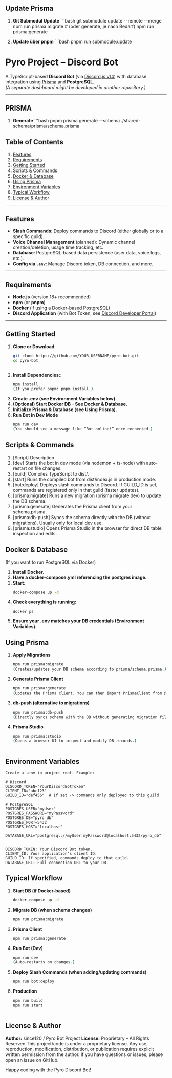 
## Update Prisma

1. **Git Submodul Update**
    ´´´bash
    git submodule update --remote --merge
    npm run prisma:migrate  # (oder generate, je nach Bedarf)
    npm run prisma:generate


2.  **Update über pnpm**
    ´´´bash
    pnpm run submodule:update

# Pyro Project – Discord Bot

A TypeScript-based **Discord Bot** (via [Discord.js v14](https://discord.js.org/)) with database integration using [Prisma](https://www.prisma.io/) and **PostgreSQL**.  
*(A separate dashboard might be developed in another repository.)*

---



## PRISMA

1.  **Generate**
    '''bash
    pnpm prisma generate --schema ./shared-schema/prisma/schema.prisma



## Table of Contents
1. [Features](#features)
2. [Requirements](#requirements)
3. [Getting Started](#getting-started)
4. [Scripts & Commands](#scripts--commands)
5. [Docker & Database](#docker--database)
6. [Using Prisma](#using-prisma)
7. [Environment Variables](#environment-variables)
8. [Typical Workflow](#typical-workflow)
9. [License & Author](#license--author)

---

## Features
- **Slash Commands**: Deploy commands to Discord (either globally or to a specific guild).
- **Voice Channel Management** (planned): Dynamic channel creation/deletion, usage time tracking, etc.
- **Database**: PostgreSQL-based data persistence (user data, voice logs, etc.).
- **Config via `.env`**: Manage Discord token, DB connection, and more.

---

## Requirements
- **Node.js** (version 18+ recommended)
- **npm** (or **pnpm**)
- **Docker** (if using a Docker-based PostgreSQL)
- **Discord Application** (with Bot Token; see [Discord Developer Portal](https://discord.com/developers/docs/intro))

---

## Getting Started

1. **Clone or Download**:
   ```bash
   git clone https://github.com/YOUR_USERNAME/pyro-bot.git
   cd pyro-bot



2. **Install Dependencies:**:
   ```bash
   npm install
   (If you prefer pnpm: pnpm install.)

3. **Create .env (see Environment Variables below).**
4. **(Optional) Start Docker DB – See Docker & Database.**
5. **Initialize Prisma & Database (see Using Prisma).**
6. **Run Bot in Dev Mode**
   ```bash
   npm run dev
   (You should see a message like “Bot online!” once connected.)


## Scripts & Commands
1. [Script]	Description
2. [dev]	Starts the bot in dev mode (via nodemon + ts-node) with auto-restart on file changes.
3. [build]	Compiles TypeScript to dist/.
4. [start]	Runs the compiled bot from dist/index.js in production mode.
5. [bot:deploy]	Deploys slash commands to Discord. If GUILD_ID is set, commands are registered only in that guild (faster updates).
6. [prisma:migrate]	Runs a new migration (prisma migrate dev) to update the DB schema.
7. [prisma:generate]	Generates the Prisma client from your schema.prisma.
8. [prisma:db-push]	Syncs the schema directly with the DB (without migrations). Usually only for local dev use.
9. [prisma:studio]	Opens Prisma Studio in the browser for direct DB table inspection and edits.


## Docker & Database
(If you want to run PostgreSQL via Docker)

1.  **Install Docker.**
2.  **Have a docker-compose.yml referencing the postgres image.**
3.  **Start:**
    ```bash
    docker-compose up -d
4.  **Check everything is running:**
    ```bash
    docker ps
5. **Ensure your .env matches your DB credentials (Environment Variables).**


## Using Prisma

1.  **Apply Migrations**
    ```bash
    npm run prisma:migrate
    (Creates/updates your DB schema according to prisma/schema.prisma.)

2.  **Generate Prisma Client**   
    ```bash
    npm run prisma:generate
    (Updates the Prisma client. You can then import PrismaClient from @prisma/client.)

3.  **db-push (alternative to migrations)**
    ```bash
    npm run prisma:db-push
    (Directly syncs schema with the DB without generating migration files (for quick local use).)

4.  **Prisma Studio**
    ```bash
    npm run prisma:studio
    (Opens a browser UI to inspect and modify DB records.)



## Environment Variables

    Create a .env in project root. Example:

    # Discord
    DISCORD_TOKEN="YourDiscordBotToken"
    CLIENT_ID="abc123"
    GUILD_ID="def456"  # If set -> commands only deployed to this guild

    # PostgreSQL
    POSTGRES_USER="myUser"
    POSTGRES_PASSWORD="myPassword"
    POSTGRES_DB="pyro_db"
    POSTGRES_PORT=5432
    POSTGRES_HOST="localhost"

    DATABASE_URL="postgresql://myUser:myPassword@localhost:5432/pyro_db"


    DISCORD_TOKEN: Your Discord Bot token.
    CLIENT_ID: Your application's client ID.
    GUILD_ID: If specified, commands deploy to that guild.
    DATABASE_URL: Full connection URL to your DB.


## Typical Workflow

1.  **Start DB (if Docker-based)**
    ```bash
    docker-compose up -d

2.  **Migrate DB (when schema changes)**
    ```bash
    npm run prisma:migrate

3.  **Prisma Client**
    ```bash
    npm run prisma:generate

4.  **Run Bot (Dev)**
    ```bash
    npm run dev
    (Auto-restarts on changes.)

5.  **Deploy Slash Commands (when adding/updating commands)**
    ```bash
    npm run bot:deploy

6.  **Production**
    ```bash
    npm run build
    npm run start



## License & Author


**Author:** since120 / Pyro Bot Project
**License:** Proprietary – All Rights Reserved
This project/code is under a proprietary license.
Any use, reproduction, modification, distribution, or publication requires explicit written permission from the author.
If you have questions or issues, please open an issue on GitHub.

Happy coding with the Pyro Discord Bot!


